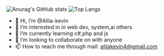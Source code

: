 ![Anurag's GitHub stats](https://github-readme-stats.vercel.app/api?username=Alila-kevin&hide=contribs,prs)
![Top Langs](https://github-readme-stats.vercel.app/api/top-langs/?username=Alila-kevin&hide_progress=true)
- 👋 Hi, I’m @Alila-kevin
- 👀 I’m interested in in web dev, system,ai others
- 🌱 I’m currently learning c#,php and js
- 💞️ I’m looking to collaborate on with anyone
- 📫 How to reach me through mail: alilakevin4@gmail.com

<!---
Alila-kevin/Alila-kevin is a ✨ special ✨ repository because its `README.md` (this file) appears on your GitHub profile.
You can click the Preview link to take a look at your changes.
--->

